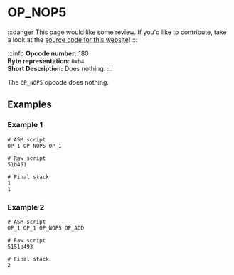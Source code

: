 # OP_NOP5
:::danger
This page would like some review. If you'd like to contribute, take a look at the [source code for this website](https://github.com/thunderbiscuit/opcode-explained)!
:::

:::info
**Opcode number:** 180  
**Byte representation:**  `0xb4`   
**Short Description:** Does nothing. 
:::

The `OP_NOP5` opcode does nothing.

## Examples
### Example 1
```shell
# ASM script
OP_1 OP_NOP5 OP_1 

# Raw script
51b451

# Final stack
1
1
```

### Example 2
```shell
# ASM script
OP_1 OP_1 OP_NOP5 OP_ADD

# Raw script
5151b493

# Final stack
2
```
